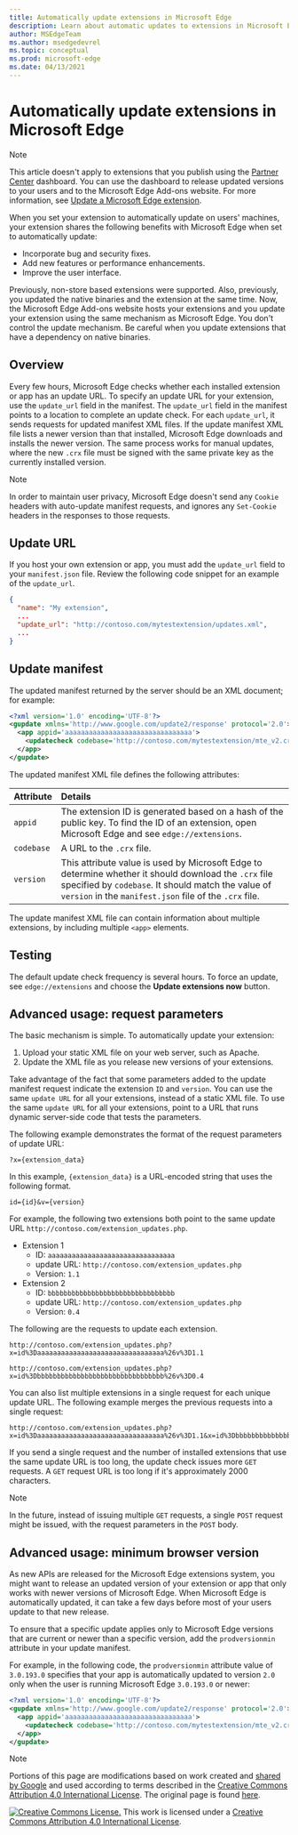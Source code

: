 ```yaml
---
title: Automatically update extensions in Microsoft Edge
description: Learn about automatic updates to extensions in Microsoft Edge.
author: MSEdgeTeam
ms.author: msedgedevrel
ms.topic: conceptual
ms.prod: microsoft-edge
ms.date: 04/13/2021
---
```

<!-- Copyright A. W. Fuchs

   Licensed under the Apache License, Version 2.0 (the "License");
   you may not use this file except in compliance with the License.
   You may obtain a copy of the License at

       https://www.apache.org/licenses/LICENSE-2.0

   Unless required by applicable law or agreed to in writing, software
   distributed under the License is distributed on an "AS IS" BASIS,
   WITHOUT WARRANTIES OR CONDITIONS OF ANY KIND, either express or implied.
   See the License for the specific language governing permissions and
   limitations under the License.  -->
# Automatically update extensions in Microsoft Edge

> [!NOTE]
> This article doesn't apply to extensions that you publish using the [Partner Center](https://partner.microsoft.com/dashboard/microsoftedge/public/login?ref=dd) dashboard.  You can use the dashboard to release updated versions to your users and to the Microsoft Edge Add-ons website.  For more information, see [Update a Microsoft Edge extension](../publish/update-extension.md).

When you set your extension to automatically update on users' machines, your extension shares the following benefits with Microsoft Edge when set to automatically update:

*   Incorporate bug and security fixes.
*   Add new features or performance enhancements.
*   Improve the user interface.

Previously, non-store based extensions were supported.  Also, previously, you updated the native binaries and the extension at the same time.  Now, the Microsoft Edge Add-ons website hosts your extensions and you update your extension using the same mechanism as Microsoft Edge.  You don't control the update mechanism.  Be careful when you update extensions that have a dependency on native binaries.


<!-- ====================================================================== -->
## Overview

Every few hours, Microsoft Edge checks whether each installed extension or app has an update URL.  To specify an update URL for your extension, use the `update_url` field in the manifest.  The `update_url` field in the manifest points to a location to complete an update check.  For each `update_url`, it sends requests for updated manifest XML files.  If the update manifest XML file lists a newer version than that installed, Microsoft Edge downloads and installs the newer version.  The same process works for manual updates, where the new `.crx` file must be signed with the same private key as the currently installed version.

> [!NOTE]
> In order to maintain user privacy, Microsoft Edge doesn't send any `Cookie` headers with auto-update manifest requests, and ignores any `Set-Cookie` headers in the responses to those requests.


<!-- ====================================================================== -->
## Update URL

If you host your own extension or app, you must add the `update_url` field to your `manifest.json` file.  Review the following code snippet for an example of the `update_url`.

```json
{
  "name": "My extension",
  ...
  "update_url": "http://contoso.com/mytestextension/updates.xml",
  ...
}
```


<!-- ====================================================================== -->
## Update manifest

The updated manifest returned by the server should be an XML document; for example:

```xml
<?xml version='1.0' encoding='UTF-8'?>
<gupdate xmlns='http://www.google.com/update2/response' protocol='2.0'>
  <app appid='aaaaaaaaaaaaaaaaaaaaaaaaaaaaaaaa'>
    <updatecheck codebase='http://contoso.com/mytestextension/mte_v2.crx' version='2.0' />
  </app>
</gupdate>
```

The updated manifest XML file defines the following attributes:

| Attribute | Details |
|:--- |:--- |
| `appid` | The extension ID is generated based on a hash of the public key.  To find the ID of an extension, open Microsoft Edge and see `edge://extensions`. |
| `codebase` | A URL to the `.crx` file. |
| `version` | This attribute value is used by Microsoft Edge to determine whether it should download the `.crx` file specified by `codebase`.  It should match the value of `version` in the `manifest.json` file of the `.crx` file. |

The update manifest XML file can contain information about multiple extensions, by including multiple `<app>` elements.


<!-- ====================================================================== -->
## Testing

The default update check frequency is several hours.  To force an update, see `edge://extensions` and choose the **Update extensions now** button.


<!-- ====================================================================== -->
## Advanced usage: request parameters

The basic mechanism is simple.  To automatically update your extension:

1.  Upload your static XML file on your web server, such as Apache.
1.  Update the XML file as you release new versions of your extensions.

Take advantage of the fact that some parameters added to the update manifest request indicate the extension `ID` and `version`.  You can use the same `update URL` for all your extensions, instead of a static XML file.  To use the same `update URL` for all your extensions, point to a URL that runs dynamic server-side code that tests the parameters.

The following example demonstrates the format of the request parameters of update URL:

```url
?x={extension_data}
```

In this example, `{extension_data}` is a URL-encoded string that uses the following format.

```url
id={id}&v={version}
```

For example, the following two extensions both point to the same update URL `http://contoso.com/extension_updates.php`.

*   Extension 1
    *   ID: `aaaaaaaaaaaaaaaaaaaaaaaaaaaaaaaa`
    *   update URL: `http://contoso.com/extension_updates.php`
    *   Version: `1.1`
*   Extension 2
    *   ID: `bbbbbbbbbbbbbbbbbbbbbbbbbbbbbbbb`
    *   update URL: `http://contoso.com/extension_updates.php`
    *   Version: `0.4`


The following are the requests to update each extension.

```https
http://contoso.com/extension_updates.php?x=id%3Daaaaaaaaaaaaaaaaaaaaaaaaaaaaaaaa%26v%3D1.1
```

```https
http://contoso.com/extension_updates.php?x=id%3Dbbbbbbbbbbbbbbbbbbbbbbbbbbbbbbbb%26v%3D0.4
```

You can also list multiple extensions in a single request for each unique update URL.  The following example merges the previous requests into a single request:

```https
http://contoso.com/extension_updates.php?x=id%3Daaaaaaaaaaaaaaaaaaaaaaaaaaaaaaaa%26v%3D1.1&x=id%3Dbbbbbbbbbbbbbbbbbbbbbbbbbbbbbbbb%26v%3D0.4
```

If you send a single request and the number of installed extensions that use the same update URL is too long, the update check issues more `GET` requests.  A `GET` request URL is too long if it's approximately 2000 characters.

> [!NOTE]
> In the future, instead of issuing multiple `GET` requests, a single `POST` request might be issued, with the request parameters in the `POST` body.


<!-- ====================================================================== -->
## Advanced usage: minimum browser version

As new APIs are released for the Microsoft Edge extensions system, you might want to release an updated version of your extension or app that only works with newer versions of Microsoft Edge.  When Microsoft Edge is automatically updated, it can take a few days before most of your users update to that new release.

To ensure that a specific update applies only to Microsoft Edge versions that are current or newer than a specific version, add the `prodversionmin` attribute in your update manifest.  

For example, in the following code, the `prodversionmin` attribute value of `3.0.193.0` specifies that your app is automatically updated to version `2.0` only when the user is running Microsoft Edge `3.0.193.0` or newer:

```xml
<?xml version='1.0' encoding='UTF-8'?>
<gupdate xmlns='http://www.google.com/update2/response' protocol='2.0'>
  <app appid='aaaaaaaaaaaaaaaaaaaaaaaaaaaaaaaa'>
    <updatecheck codebase='http://contoso.com/mytestextension/mte_v2.crx' version='2.0' prodversionmin='3.0.193.0' />
  </app>
</gupdate>
```


<!-- ====================================================================== -->
> [!NOTE]
> Portions of this page are modifications based on work created and [shared by Google](https://developers.google.com/terms/site-policies) and used according to terms described in the [Creative Commons Attribution 4.0 International License](https://creativecommons.org/licenses/by/4.0).
> The original page is found [here](https://developer.chrome.com/docs/apps/autoupdate).

[![Creative Commons License.](https://i.creativecommons.org/l/by/4.0/88x31.png)](https://creativecommons.org/licenses/by/4.0)
This work is licensed under a [Creative Commons Attribution 4.0 International License](https://creativecommons.org/licenses/by/4.0).
